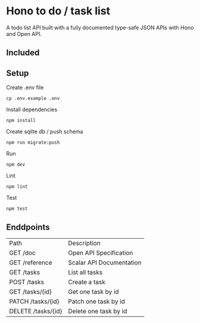 # Hono to do / task list

A todo list API built with a fully documented type-safe JSON APIs with Hono and Open API.

## Included


## Setup

Create .env file

`cp .env.example .env`

Install dependencies

`npm install`

Create sqlite db / push schema

`npm run migrate:push`

Run

`npm dev`

Lint

`npm lint`

Test

`npm test`


## Enddpoints

|||
|-|-|
| Path   | Description   |
|GET /doc   | Open API Specification  |
|GET /reference   | Scalar API Documentation  |
| GET /tasks 	| List all tasks
| POST /tasks 	| Create a task
| GET /tasks/{id} | 	Get one task by id
| PATCH /tasks/{id} 	| Patch one task by id
| DELETE /tasks/{id} | 	Delete one task by id
